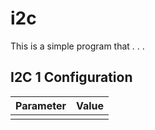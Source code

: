 # i2c

This is a simple program that . . .

## I2C 1 Configuration

|Parameter    | Value |
|:------------|------:|
|             |       |
